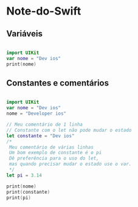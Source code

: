# Note-do-Swift

## Variáveis

```swift

import UIKit
var nome = "Dev ios"
print(nome)

```

## Constantes e comentários

```swift

import UIKit
var nome = "Dev ios"
nome = "Developer ios"

// Meu comentário de 1 linha
// Constante com o let não pode mudar o estado
let constante = "Dev ios"
/*
 Meu comentário de várias linhas
 Um bom exemplo de constante é o pi
 Dê preferência para o uso do let,
 mas quando precisar mudar o estado use o var.
 */
let pi = 3.14

print(nome)
print(constante)
print(pi)

```
